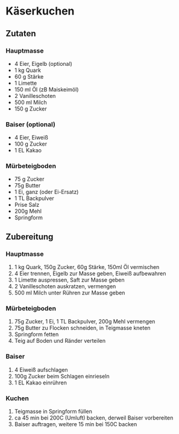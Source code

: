 # Käserkuchen

## Zutaten

### Hauptmasse

* 4 Eier, Eigelb (optional)
* 1 kg Quark
* 60 g Stärke
* 1 Limette
* 150 ml Öl (zB Maiskeimöl)
* 2 Vanilleschoten
* 500 ml Milch
* 150 g Zucker

### Baiser (optional)

* 4 Eier, Eiweiß
* 100 g Zucker
* 1 EL Kakao

### Mürbeteigboden

* 75 g Zucker
* 75g Butter
* 1 Ei, ganz (oder Ei-Ersatz)
* 1 TL Backpulver
* Prise Salz
* 200g Mehl
* Springform


## Zubereitung

### Hauptmasse

1. 1 kg Quark, 150g Zucker, 60g Stärke, 150ml Öl vermischen
2. 4 Eier trennen, Eigelb zur Masse geben, Eiweiß aufbewahren
2. 1 Limette auspressen, Saft zur Masse geben
3. 2 Vanilleschoten auskratzen, vermengen
4. 500 ml Milch unter Rühren zur Masse geben

### Mürbeteigboden

1. 75g Zucker, 1 Ei, 1 TL Backpulver, 200g Mehl vermengen
2. 75g Butter zu Flocken schneiden, in Teigmasse kneten
3. Springform fetten
4. Teig auf Boden und Ränder verteilen

### Baiser

1. 4 Eiweiß aufschlagen
2. 100g Zucker beim Schlagen einrieseln
3. 1 EL Kakao einrühren

### Kuchen

1. Teigmasse in Springform füllen
2. ca 45 min bei 200C (Umluft) backen, derweil Baiser vorbereiten
3. Baiser auftragen, weitere 15 min bei 150C backen
